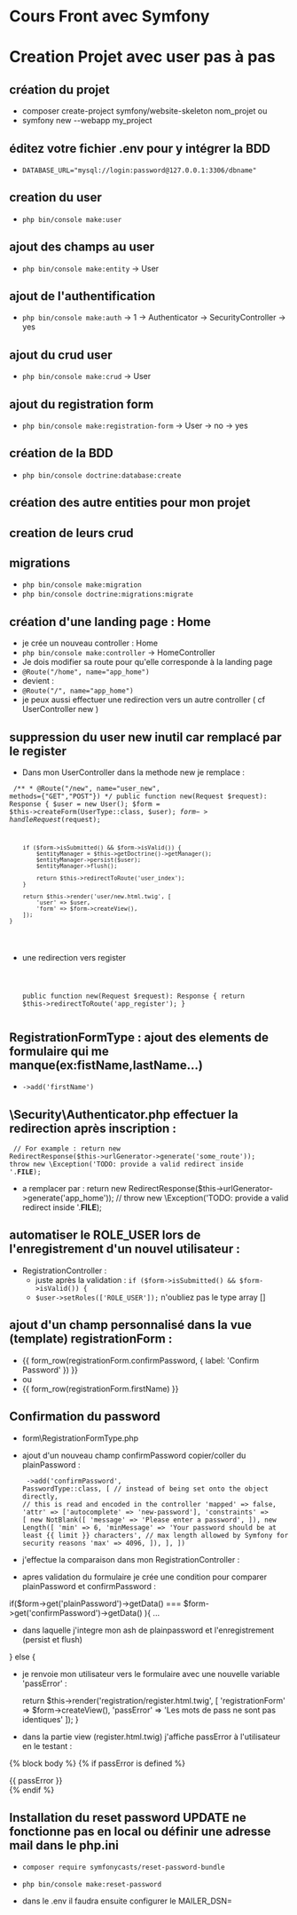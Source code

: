 # Cours Front avec Symfony

# Creation Projet avec user pas à pas

## création du projet

- composer create-project symfony/website-skeleton nom_projet
ou
- symfony new --webapp my_project
## éditez votre fichier .env pour y intégrer la BDD

- ```DATABASE_URL="mysql://login:password@127.0.0.1:3306/dbname"```

## creation du user

- ```php bin/console make:user```

## ajout des champs au user

- ```php bin/console make:entity```
-> User

## ajout de l'authentification

- ```php bin/console make:auth```
-> 1
-> Authenticator
-> SecurityController
-> yes

## ajout du crud user

- ```php bin/console make:crud```
-> User

## ajout du registration form

- ```php bin/console make:registration-form```
-> User
-> no
-> yes

## création de la BDD

- ```php bin/console doctrine:database:create```

## création des autre entities pour mon projet

## creation de leurs crud

## migrations

- ```php bin/console make:migration```
- ```php bin/console doctrine:migrations:migrate```

## création d'une landing page : Home

- je crée un nouveau controller : Home
- ```php bin/console make:controller```
-> HomeController
- Je dois modifier sa route pour qu'elle corresponde à la landing page
- ```@Route("/home", name="app_home")```
- devient :
- ```@Route("/", name="app_home")```
- je peux aussi effectuer une redirection vers un autre controller ( cf UserController new )

## suppression du user new inutil car remplacé par le register

- Dans mon UserController dans la methode new je remplace :

<code><pre>
    /**
     * @Route("/new", name="user_new", methods={"GET","POST"})
     */
    public function new(Request $request): Response
    {
        $user = new User();
        $form = $this->createForm(UserType::class, $user);
        $form->handleRequest($request);

        if ($form->isSubmitted() && $form->isValid()) {
            $entityManager = $this->getDoctrine()->getManager();
            $entityManager->persist($user);
            $entityManager->flush();

            return $this->redirectToRoute('user_index');
        }

        return $this->render('user/new.html.twig', [
            'user' => $user,
            'form' => $form->createView(),
        ]);
    }
</pre></code>

- une redirection vers register
<code><pre>
     
    public function new(Request $request): Response
    {
        return $this->redirectToRoute('app_register');
    }
</pre></code>

## RegistrationFormType : ajout des elements de formulaire qui me manque(ex:fistName,lastName...)  

- ```->add('firstName')```

## \Security\Authenticator.php effectuer la redirection après inscription :

<code><pre>
// For example : return new RedirectResponse($this->urlGenerator->generate('some_route'));
        throw new \Exception('TODO: provide a valid redirect inside '.__FILE__);
</pre></code>

- a remplacer par :
 return new RedirectResponse($this->urlGenerator->generate('app_home'));
        // throw new \Exception('TODO: provide a valid redirect inside '.__FILE__);

## automatiser le ROLE_USER lors de l'enregistrement d'un nouvel utilisateur : 

- RegistrationController :
    - juste après la validation :
    ```if ($form->isSubmitted() && $form->isValid()) {```
    - ```$user->setRoles(['ROLE_USER']);``` n'oubliez pas le type array []

## ajout d'un champ personnalisé dans la vue (template) registrationForm :

- {{ form_row(registrationForm.confirmPassword, {
            label: 'Confirm Password'
        }) }}
- ou
- {{ form_row(registrationForm.firstName) }}

## Confirmation du password

- form\RegistrationFormType.php
- ajout d'un nouveau champ confirmPassword copier/coller du plainPassword :
<code><pre>
->add('confirmPassword', PasswordType::class, [
    // instead of being set onto the object directly,
    // this is read and encoded in the controller
    'mapped' => false,
    'attr' => ['autocomplete' => 'new-password'],
    'constraints' => [
        new NotBlank([
            'message' => 'Please enter a password',
        ]),
        new Length([
            'min' => 6,
            'minMessage' => 'Your password should be at least {{ limit }} characters',
            // max length allowed by Symfony for security reasons
            'max' => 4096,
        ]),
    ],
])
</pre></code>

- j'effectue la comparaison dans mon RegistrationController :
- apres validation du formulaire je crée une condition pour comparer plainPassword et confirmPassword :

 if($form->get('plainPassword')->getData() === $form->get('confirmPassword')->getData() ){ ...

 - dans laquelle j'integre mon ash de plainpassword et l'enregistrement (persist et flush)

 } else {

- je renvoie mon utilisateur vers le formulaire avec une nouvelle variable 'passError' :

    return $this->render('registration/register.html.twig', [
                    'registrationForm' => $form->createView(),
                    'passError' => 'Les mots de pass ne sont pas identiques'
        ]);
 }


- dans la partie view (register.html.twig) j'affiche passError à l'utilisateur en le testant :

{% block body %}
    {% if passError is defined %}
        <div class="alert alert-danger" role="alert">{{ passError }}</div>
{% endif %}


## Installation du reset password UPDATE ne fonctionne pas en local ou définir une adresse mail dans le php.ini
 - ```composer require symfonycasts/reset-password-bundle```
 - ```php bin/console make:reset-password```

 - dans le .env il faudra ensuite configurer le MAILER_DSN=